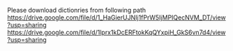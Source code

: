 Please download dictionries from following path
https://drive.google.com/file/d/1_HaGierUJNIj1fPrW5IjMPIQecNVM_DT/view?usp=sharing
https://drive.google.com/file/d/1lprx1kDcERFtokKqQYxpiH_GkS6vn7d4/view?usp=sharing
